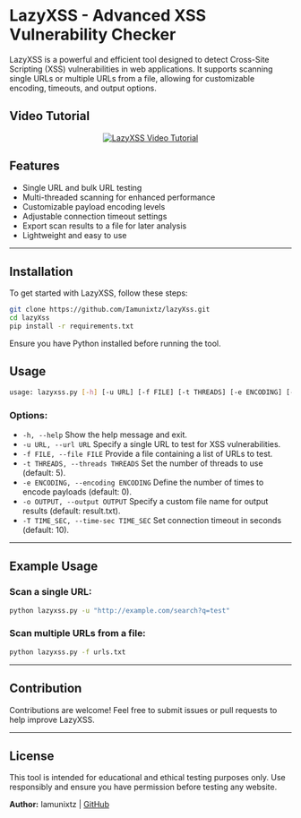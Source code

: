 # LazyXSS - Advanced XSS Vulnerability Checker

LazyXSS is a powerful and efficient tool designed to detect Cross-Site Scripting (XSS) vulnerabilities in web applications. It supports scanning single URLs or multiple URLs from a file, allowing for customizable encoding, timeouts, and output options.

## Video Tutorial
<div align="center">
  <a href="https://youtu.be/7d0vryZCf5k">
    <img src="https://img.youtube.com/vi/7d0vryZCf5k/0.jpg" alt="LazyXSS Video Tutorial"/>
  </a>
</div>

## Features
- Single URL and bulk URL testing
- Multi-threaded scanning for enhanced performance
- Customizable payload encoding levels
- Adjustable connection timeout settings
- Export scan results to a file for later analysis
- Lightweight and easy to use

---

## Installation
To get started with LazyXSS, follow these steps:

```sh
git clone https://github.com/Iamunixtz/lazyXss.git
cd lazyXss
pip install -r requirements.txt
```

Ensure you have Python installed before running the tool.


## Usage
```sh
usage: lazyxss.py [-h] [-u URL] [-f FILE] [-t THREADS] [-e ENCODING] [-o OUTPUT] [-T TIME_SEC]
```

### Options:
- `-h, --help`           Show the help message and exit.
- `-u URL, --url URL`    Specify a single URL to test for XSS vulnerabilities.
- `-f FILE, --file FILE` Provide a file containing a list of URLs to test.
- `-t THREADS, --threads THREADS` Set the number of threads to use (default: 5).
- `-e ENCODING, --encoding ENCODING` Define the number of times to encode payloads (default: 0).
- `-o OUTPUT, --output OUTPUT` Specify a custom file name for output results (default: result.txt).
- `-T TIME_SEC, --time-sec TIME_SEC` Set connection timeout in seconds (default: 10).

---

## Example Usage
### Scan a single URL:
```sh
python lazyxss.py -u "http://example.com/search?q=test"
```

### Scan multiple URLs from a file:
```sh
python lazyxss.py -f urls.txt
```

---

## Contribution
Contributions are welcome! Feel free to submit issues or pull requests to help improve LazyXSS.

---

## License
This tool is intended for educational and ethical testing purposes only. Use responsibly and ensure you have permission before testing any website.

**Author:** Iamunixtz | [GitHub](https://github.com/Iamunixtz)

